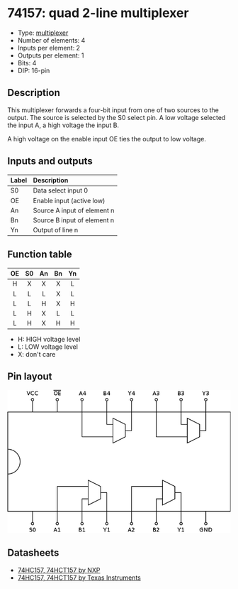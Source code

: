 # 74157: quad 2-line multiplexer

- Type: [multiplexer](encoders_decoders.md)
- Number of elements: 4
- Inputs per element: 2
- Outputs per element: 1
- Bits: 4
- DIP: 16-pin

## Description

This multiplexer forwards a four-bit input from one of two sources to the output.
The source is selected by the S0 select pin. A low voltage selected the input A, a high voltage the input B.

A high voltage on the enable input OE ties the output to low voltage.

## Inputs and outputs

| Label | Description                 |
|:----- |:--------------------------- |
| S0    | Data select input 0         |
| OE    | Enable input (active low)   |
| An    | Source A input of element n |
| Bn    | Source B input of element n |
| Yn    | Output of line n            |

## Function table

| OE  | S0  | An  | Bn  | Yn  |
|:---:|:---:|:---:|:---:|:---:|
| H   | X   | X   | X   | L   |
| L   | L   | L   | X   | L   |
| L   | L   | H   | X   | H   |
| L   | H   | X   | L   | L   |
| L   | H   | X   | H   | H   |

- H: HIGH voltage level
- L: LOW voltage level
- X: don't care

## Pin layout

![](../dia/74157-dip.png)


## Datasheets

- [74HC157, 74HCT157 by NXP](http://www.nxp.com/documents/data_sheet/74HC_HCT157.pdf)
- [74HC157, 74HCT157 by Texas Instruments](http://www.ti.com/lit/ds/symlink/cd74hct157.pdf)
